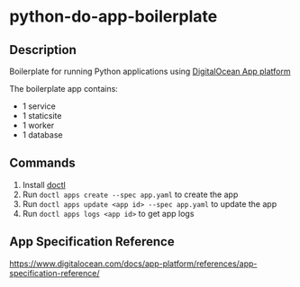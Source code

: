 # python-do-app-boilerplate

## Description
Boilerplate for running Python applications using [DigitalOcean App platform](https://www.digitalocean.com/docs/app-platform/)

The boilerplate app contains:
- 1 service
- 1 staticsite
- 1 worker
- 1 database


## Commands
1. Install [doctl](https://www.digitalocean.com/docs/apis-clis/doctl/how-to/install/)
2. Run `doctl apps create --spec app.yaml` to create the app
3. Run `doctl apps update <app id> --spec app.yaml` to update the app
4. Run `doctl apps logs <app id>` to get app logs

## App Specification Reference
https://www.digitalocean.com/docs/app-platform/references/app-specification-reference/